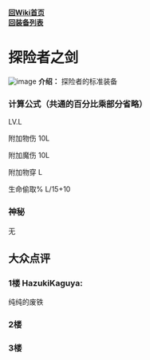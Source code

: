 [**回Wiki首页**](../README.md)   
[**回装备列表**](index.md)
# 探险者之剑
![image](https://user-images.githubusercontent.com/35645329/193932268-917bb56c-5124-4f22-a2f8-0bd60e49be65.png) **介绍：** 探险者的标准装备   
### 计算公式（共通的百分比乘部分省略）
LV.L   

附加物伤 10L   

附加魔伤 10L   

附加物穿 L   

生命偷取% L/15+10   

### 神秘
无

## 大众点评
### 1楼 HazukiKaguya: 
纯纯的废铁
### 2楼 

### 3楼 
